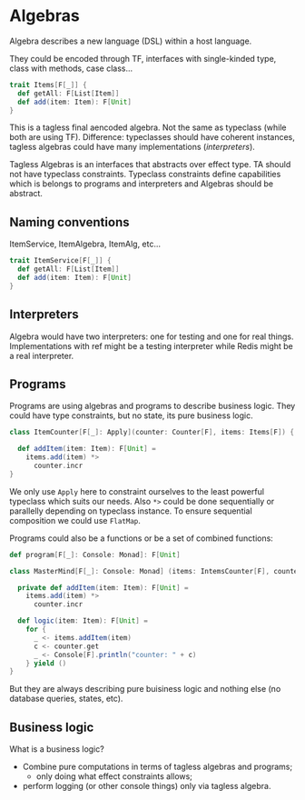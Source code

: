 # Algebras

Algebra describes a new language (DSL) within a host language.

They could be encoded through TF, interfaces with single-kinded type, class with methods, case class... 

```scala
trait Items[F[_]] {
  def getAll: F[List[Item]]
  def add(item: Item): F[Unit]
}
```

This is a tagless final aencoded algebra. Not the same as typeclass (while both are using TF). Difference: typeclasses should have coherent instances, tagless algebras could have many implementations (*interpreters*).

Tagless Algebras is an interfaces that abstracts over effect type. TA should not have typeclass constraints. Typeclass constraints define capabilities which is belongs to programs and interpreters and Algebras should be abstract.

## Naming conventions

ItemService, ItemAlgebra, ItemAlg, etc...

```scala
trait ItemService[F[_]] {
  def getAll: F[List[Item]]
  def add(item: Item): F[Unit]
}
```

## Interpreters

Algebra would have two interpreters: one for testing and one for real things. Implementations with ref might be a testing interpreter while Redis might be a real interpreter.

## Programs

Programs are using algebras and programs to describe business logic. They could have type constraints, but no state, its pure business logic.

```scala
class ItemCounter[F[_]: Apply](counter: Counter[F], items: Items[F]) {

  def addItem(item: Item): F[Unit] =
    items.add(item) *>
      counter.incr
}

```

We only use `Apply` here to constraint ourselves to the least powerful typeclass which suits our needs. Also `*>` could be done sequentially or parallelly depending on typeclass instance. To ensure sequential composition we could use `FlatMap`.

Programs could also be a functions or be a set of combined functions:

```scala
def program[F[_]: Console: Monad]: F[Unit]

class MasterMind[F[_]: Console: Monad] (items: IntemsCounter[F], counter[F]) {

  private def addItem(item: Item): F[Unit] =
    items.add(item) *>
      counter.incr

  def logic(item: Item): F[Unit] = 
    for {
      _ <- items.addItem(item)
      c <- counter.get
      _ <- Console[F].println("counter: " + c)
    } yield ()
}
```

But they are always describing pure buisiness logic and nothing else (no database queries, states, etc).

## Business logic

What is a business logic?

- Combine pure computations in terms of tagless algebras and programs;
  - only doing what effect constraints allows;
- perform logging (or other console things) only via tagless algebra.


